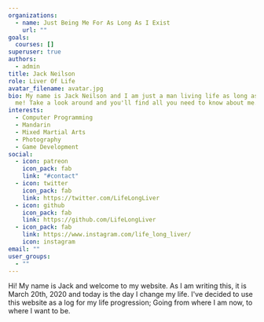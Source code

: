 ```yaml
---
organizations:
  - name: Just Being Me For As Long As I Exist
    url: ""
goals:
  courses: []
superuser: true
authors:
  - admin
title: Jack Neilson
role: Liver Of Life
avatar_filename: avatar.jpg
bio: My name is Jack Neilson and I am just a man living life as long as it lets
  me! Take a look around and you'll find all you need to know about me.
interests:
  - Computer Programming
  - Mandarin
  - Mixed Martial Arts
  - Photography
  - Game Development
social:
  - icon: patreon
    icon_pack: fab
    link: "#contact"
  - icon: twitter
    icon_pack: fab
    link: https://twitter.com/LifeLongLiver
  - icon: github
    icon_pack: fab
    link: https://github.com/LifeLongLiver
  - icon_pack: fab
    link: https://www.instagram.com/life_long_liver/
    icon: instagram
email: ""
user_groups:
  - ""
---
```


Hi! My name is Jack and welcome to my website.  As I am writing this, it is March 20th, 2020 and today is the day I change my life. I've decided to use this website as a log for my life progression; Going from where I am now, to where I want to be.

